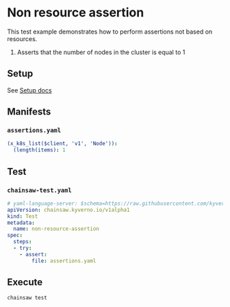 # Non resource assertion

This test example demonstrates how to perform assertions not based on resources.

1.  Asserts that the number of nodes in the cluster is equal to 1

## Setup

See [Setup docs](./index.md#setup)

## Manifests

### `assertions.yaml`

```yaml
(x_k8s_list($client, 'v1', 'Node')):
  (length(items): 1
```

## Test

### `chainsaw-test.yaml`

```yaml
# yaml-language-server: $schema=https://raw.githubusercontent.com/kyverno/chainsaw/main/.schemas/json/test-chainsaw-v1alpha1.json
apiVersion: chainsaw.kyverno.io/v1alpha1
kind: Test
metadata:
  name: non-resource-assertion
spec:
  steps:
  - try:
    - assert:
        file: assertions.yaml
```

## Execute

```bash
chainsaw test
```

